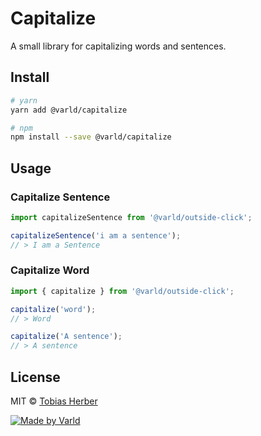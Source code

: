 # Capitalize

A small library for capitalizing words and sentences.

## Install

```bash
# yarn
yarn add @varld/capitalize

# npm
npm install --save @varld/capitalize
```

## Usage

### Capitalize Sentence

```typescript
import capitalizeSentence from '@varld/outside-click';

capitalizeSentence('i am a sentence');
// > I am a Sentence
```

### Capitalize Word

```typescript
import { capitalize } from '@varld/outside-click';

capitalize('word');
// > Word

capitalize('A sentence');
// > A sentence
```

## License

MIT © [Tobias Herber](https://github.com/herber)

[![Made by Varld](https://potato.varld.co/oss/badge.svg)](https://varld.co)
